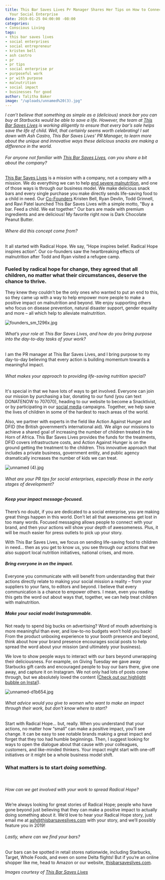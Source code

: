```yaml
---
title: This Bar Saves Lives Pr Manager Shares Her Tips on How to Connect People with
  Your Social Enterprise
date: 2019-01-25 04:00:00 -08:00
categories:
- Conscious Living
tags:
- this bar saves lives
- social enterprises
- social entrepreneur
- kristen bell
- ash castro
- pr
- pr tips
- social enterprise pr
- purposeful work
- pr with purpose
- malnutrition
- social impact
- businesses for good
author: Talitha Baker
image: "/uploads/unnamed%20(3).jpg"
---
```


_I can’t believe that something as simple as a (delicious) snack bar you can buy at Starbucks would be able to save a life. However, the team at [This Bar Saves Lives](https://www.thisbarsaveslives.com/) is working diligently to ensure that every bar’s sale helps save the life of child. Well, that certainly seems worth celebrating! I sat down with Ash Castro, This Bar Saves Lives’ PR Manager, to learn more about the unique and innovative ways these delicious snacks are making a difference in the world._

###### For anyone not familiar with [This Bar Saves Lives](https://www.thisbarsaveslives.com/), can you share a bit about the company?

[This Bar Saves Lives](https://www.thisbarsaveslives.com/) is a mission with a company, not a company with a mission. We do everything we can to help [end severe malnutrition](https://www.thisbarsaveslives.com/pages/learn), and one of those ways is through our business model. We make delicious snack bars and every single purchase you make directly sends life-saving food to a child in need. Our [Co-Founders](https://www.thisbarsaveslives.com/pages/our-founders) Kristen Bell, Ryan Devlin, Todd Grinnell, and Ravi Patel launched This Bar Saves Lives with a simple motto, "Buy a bar. Feed a child. We eat together." Our bars are made with premium ingredients and are delicious! My favorite right now is Dark Chocolate Peanut Butter.  

###### Where did this concept come from?

It all started with Radical Hope. We say, “Hope inspires belief. Radical Hope inspires action”. Our co-founders saw the heartbreaking effects of malnutrition after Todd and Ryan visited a refugee camp. 

### Fueled by radical hope for change, they agreed that all children, no matter what their circumstances, deserve the chance to thrive. 

They knew they couldn’t be the only ones who wanted to put an end to this, so they came up with a way to help empower more people to make a positive impact on malnutrition and beyond. We enjoy supporting others who focus on disease prevention, natural disaster support, gender equality and more – all which help to alleviate malnutrition. 

![founders_sm_1296x.jpg](/uploads/founders_sm_1296x.jpg)

###### What’s your role at This Bar Saves Lives, and how do you bring purpose into the day-to-day tasks of your work?

I am the PR manager at This Bar Saves Lives, and I bring purpose to my day-to-day believing that every action is building momentum towards a meaningful impact.

###### What makes your approach to providing life-saving nutrition special?

It's special in that we have lots of ways to get involved. Everyone can join our mission by purchasing a bar, donating to our fund (you can text DONATENOW to 707070), heading to our website to become a Snacktivist, or by participating in our [social media](https://www.instagram.com/thisbar/) campaigns. Together, we help save the lives of children in some of the hardest to reach areas of the world.

Also, we partner with experts in the field like Action Against Hunger and DFID (the British government’s international aid). We align our missions to achieve a shared goal of increasing the number of children treated in the Horn of Africa. This Bar Saves Lives provides the funds for the treatments, DFID covers infrastructure costs, and Action Against Hunger is on the ground getting the treatment to the children. This innovative approach that includes a private business, government entity, and public agency dramatically increases the number of kids we can treat. 

![unnamed (4).jpg](/uploads/unnamed%20(4).jpg)

###### What are your PR tips for social enterprises, especially those in the early stages of development?

##### Keep your impact message-focused. 

There’s no doubt, if you are dedicated to a social enterprise, you are making great things happen in this world. Don’t let all that awesomeness get lost in too many words. Focused messaging allows people to connect with your brand, and then your actions will show your depth of awesomeness. Plus, it will be much easier for press outlets to pick up your story. 

With This Bar Saves Lives, we focus on sending life-saving food to children in need… then as you get to know us, you see through our actions that we also support local nutrition initiatives, national crises, and more. 

##### Bring everyone in on the impact.

Everyone you communicate with will benefit from understanding that their actions directly relate to making your social mission a reality – from your suppliers to your fans, to editors and beyond. I believe that every communication is a chance to empower others. I mean, even you reading this gets the word out about ways that, together, we can help treat children with malnutrition.

##### Make your social model Instagrammable.

Not ready to spend big bucks on advertising? Word of mouth advertising is more meaningful than ever, and low-to-no budgets won’t hold you back! From the product unboxing experience to your booth presence and beyond, think about how your brand presence encourages social posts to help spread the word about your mission (and ultimately your business). 

We love to show people ways to interact with our bars beyond unwrapping their deliciousness. For example, on Giving Tuesday we gave away Starbucks gift cards and encouraged people to buy our bars there, give one away, and capture it on Instagram. We not only had lots of posts come through, but we absolutely loved the content ([Check out our highlight bubble on Insta!](https://www.instagram.com/thisbar/)). 

![unnamed-d1b654.jpg](/uploads/unnamed-d1b654.jpg)

###### What advice would you give to women who want to make an impact through their work, but don't know where to start?

Start with Radical Hope… but, really. When you understand that your actions, no matter how “small” can make a positive impact, you’ll see change. It can be easy to see notable brands making a great impact and forget that they too had humble beginnings. Then, I suggest looking for ways to open the dialogue about that cause with your colleagues, customers, and like-minded thinkers. Your impact might start with one-off initiatives or it might be a whole business model shift. 

### What matters is to start _doing something_.  
<br>

###### How can we get involved with your work to spread Radical Hope?

We’re always looking for great stories of Radical Hope; people who have gone beyond just believing that they can make a positive impact to actually doing something about it. We’d love to hear your Radical Hope story, just email me at ash@thisbarsaveslives.com with your story, and we’ll possibly feature you in 2019! 

###### Lastly, where can we find your bars?

Our bars can be spotted in retail stores nationwide, including Starbucks, Target, Whole Foods, and even on some Delta flights! But if you’re an online shopper like me, head to Amazon or our website, [thisbarsaveslives.com](https://www.thisbarsaveslives.com/). 

_Images courtesy of [This Bar Saves Lives](https://www.thisbarsaveslives.com/)_